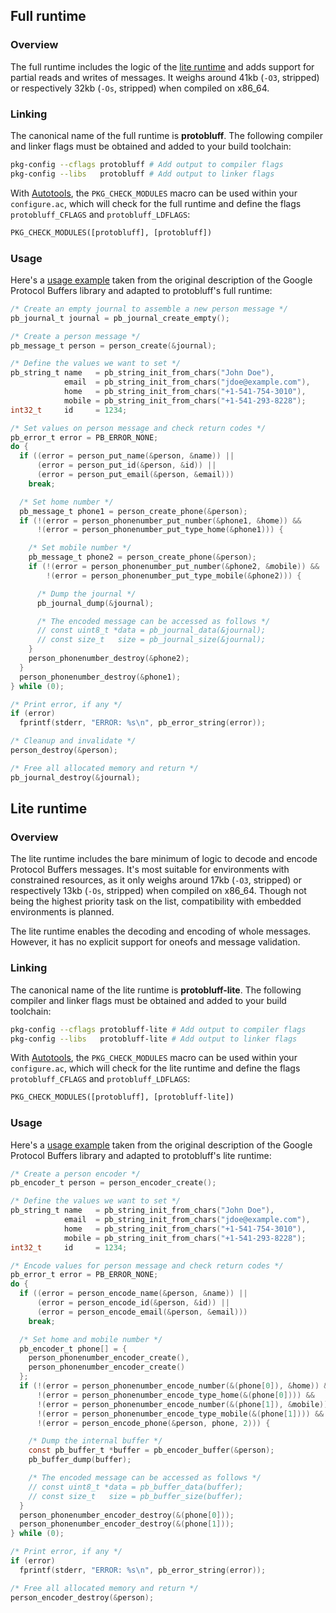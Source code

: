 ## Full runtime

### Overview

The full runtime includes the logic of the [lite runtime](#lite-runtime) and
adds support for partial reads and writes of messages. It weighs around 41kb
(`-O3`, stripped) or respectively 32kb (`-Os`, stripped) when compiled on
x86_64.

### Linking

The canonical name of the full runtime is **protobluff**. The following
compiler and linker flags must be obtained and added to your build toolchain:

``` sh
pkg-config --cflags protobluff # Add output to compiler flags
pkg-config --libs   protobluff # Add output to linker flags
```

With [Autotools][], the `PKG_CHECK_MODULES` macro can be used within your
`configure.ac`, which will check for the full runtime and define the flags
`protobluff_CFLAGS` and `protobluff_LDFLAGS`:

``` makefile
PKG_CHECK_MODULES([protobluff], [protobluff])
```

### Usage

Here's a [usage example][Protocol Buffers Example] taken from the original
description of the Google Protocol Buffers library and adapted to protobluff's
full runtime:

```c
/* Create an empty journal to assemble a new person message */
pb_journal_t journal = pb_journal_create_empty();

/* Create a person message */
pb_message_t person = person_create(&journal);

/* Define the values we want to set */
pb_string_t name   = pb_string_init_from_chars("John Doe"),
            email  = pb_string_init_from_chars("jdoe@example.com"),
            home   = pb_string_init_from_chars("+1-541-754-3010"),
            mobile = pb_string_init_from_chars("+1-541-293-8228");
int32_t     id     = 1234;

/* Set values on person message and check return codes */
pb_error_t error = PB_ERROR_NONE;
do {
  if ((error = person_put_name(&person, &name)) ||
      (error = person_put_id(&person, &id)) ||
      (error = person_put_email(&person, &email)))
    break;

  /* Set home number */
  pb_message_t phone1 = person_create_phone(&person);
  if (!(error = person_phonenumber_put_number(&phone1, &home)) &&
      !(error = person_phonenumber_put_type_home(&phone1))) {

    /* Set mobile number */
    pb_message_t phone2 = person_create_phone(&person);
    if (!(error = person_phonenumber_put_number(&phone2, &mobile)) &&
        !(error = person_phonenumber_put_type_mobile(&phone2))) {

      /* Dump the journal */
      pb_journal_dump(&journal);

      /* The encoded message can be accessed as follows */
      // const uint8_t *data = pb_journal_data(&journal);
      // const size_t   size = pb_journal_size(&journal);
    }
    person_phonenumber_destroy(&phone2);
  }
  person_phonenumber_destroy(&phone1);
} while (0);

/* Print error, if any */
if (error)
  fprintf(stderr, "ERROR: %s\n", pb_error_string(error));

/* Cleanup and invalidate */
person_destroy(&person);

/* Free all allocated memory and return */
pb_journal_destroy(&journal);
```

## Lite runtime

### Overview

The lite runtime includes the bare minimum of logic to decode and encode
Protocol Buffers messages. It's most suitable for environments with constrained
resources, as it only weighs around 17kb (`-O3`, stripped) or respectively 13kb
(`-Os`, stripped) when compiled on x86_64. Though not being the highest
priority task on the list, compatibility with embedded environments is planned.

The lite runtime enables the decoding and encoding of whole messages. However,
it has no explicit support for oneofs and message validation.

### Linking

The canonical name of the lite runtime is **protobluff-lite**. The following
compiler and linker flags must be obtained and added to your build toolchain:

``` sh
pkg-config --cflags protobluff-lite # Add output to compiler flags
pkg-config --libs   protobluff-lite # Add output to linker flags
```

With [Autotools][], the `PKG_CHECK_MODULES` macro can be used within your
`configure.ac`, which will check for the lite runtime and define the flags
`protobluff_CFLAGS` and `protobluff_LDFLAGS`:

``` makefile
PKG_CHECK_MODULES([protobluff], [protobluff-lite])
```

### Usage

Here's a [usage example][Protocol Buffers Example] taken from the original
description of the Google Protocol Buffers library and adapted to protobluff's
lite runtime:

``` c
/* Create a person encoder */
pb_encoder_t person = person_encoder_create();

/* Define the values we want to set */
pb_string_t name   = pb_string_init_from_chars("John Doe"),
            email  = pb_string_init_from_chars("jdoe@example.com"),
            home   = pb_string_init_from_chars("+1-541-754-3010"),
            mobile = pb_string_init_from_chars("+1-541-293-8228");
int32_t     id     = 1234;

/* Encode values for person message and check return codes */
pb_error_t error = PB_ERROR_NONE;
do {
  if ((error = person_encode_name(&person, &name)) ||
      (error = person_encode_id(&person, &id)) ||
      (error = person_encode_email(&person, &email)))
    break;

  /* Set home and mobile number */
  pb_encoder_t phone[] = {
    person_phonenumber_encoder_create(),
    person_phonenumber_encoder_create()
  };
  if (!(error = person_phonenumber_encode_number(&(phone[0]), &home)) &&
      !(error = person_phonenumber_encode_type_home(&(phone[0]))) &&
      !(error = person_phonenumber_encode_number(&(phone[1]), &mobile)) &&
      !(error = person_phonenumber_encode_type_mobile(&(phone[1]))) &&
      !(error = person_encode_phone(&person, phone, 2))) {

    /* Dump the internal buffer */
    const pb_buffer_t *buffer = pb_encoder_buffer(&person);
    pb_buffer_dump(buffer);

    /* The encoded message can be accessed as follows */
    // const uint8_t *data = pb_buffer_data(buffer);
    // const size_t   size = pb_buffer_size(buffer);
  }
  person_phonenumber_encoder_destroy(&(phone[0]));
  person_phonenumber_encoder_destroy(&(phone[1]));
} while (0);

/* Print error, if any */
if (error)
  fprintf(stderr, "ERROR: %s\n", pb_error_string(error));

/* Free all allocated memory and return */
person_encoder_destroy(&person);
```

[Autotools]: http://www.gnu.org/software/automake/manual/html_node/Autotools-Introduction.html
[Protocol Buffers Example]: https://developers.google.com/protocol-buffers/docs/overview#how-do-they-work